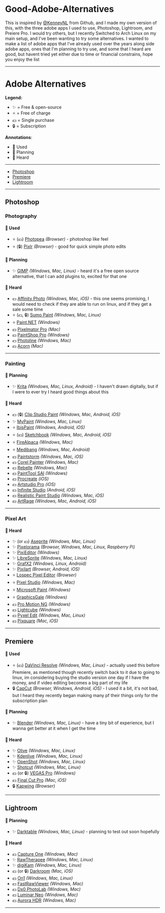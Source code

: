 # Good-Adobe-Alternatives

This is inspired by [@KenneyNL](https://github.com/KenneyNL) from Github, and I made my own version of this, with the three adobe apps I used to use, Photoshop, Lightroom, and Preiere Pro. I would try others, but I recently Switched to Arch Linux on my main setup, and I've been wanting to try some alternatives. I wanted to make a list of adobe apps that I've already used over the years along side adobe apps, ones that I'm planning to try use, and some that I heard are good, but havent tried yet either due to time or financial constrains, hope you enjoy the list

---

# Adobe Alternatives  

**Legend:**  
- ✨ = Free & open-source
- ⭐️ = Free of charge
- 💵 = Single purchase
- 🔒 = Subscription

**Annotations**: 
- 🌟 Used
- 📌 Planning
- 💬 Heard  

---

- [Photoshop](https://github.com/glebgoodkovsky/good-adobe-alternatives##Photoshop)
- [Premiere](https://github.com/glebgoodkovsky/good-adobe-alternatives##Premiere)
- [Lightroom](https://github.com/glebgoodkovsky/good-adobe-alternatives##Lightroom)

---

## Photoshop  

### Photography  

#### 🌟 Used  
- ⭐️ (💵) [Photopea](https://www.photopea.com) *(Browser)* - photoshop like feel
- ⭐️ (🔒) [Pixlr](https://pixlr.com) *(Browser)* - good for quick simple photo edits

#### 📌 Planning  
- ✨ [GIMP](https://www.gimp.org) *(Windows, Mac, Linux)* - heard it's a free open source alternative, that I can add plugins to, excited for that one

#### 💬 Heard  
- 💵 [Affinity Photo](https://affinity.serif.com/photo) *(Windows, Mac, iOS)* - this one seems promising, I would need to check if they are able to run on linux, and if they get a sale some time
- ⭐️ (💵, 🔒) [Sumo Paint](https://sumo.app) *(Windows, Mac, Linux)*  
- ⭐️ [Paint.NET](https://www.getpaint.net) *(Windows)*  
- 💵 [Pixelmator Pro](https://www.pixelmator.com/pro) *(Mac)*  
- 💵 [PaintShop Pro](https://www.paintshoppro.com) *(Windows)*  
- 💵 [Photoline](https://www.pl32.com) *(Windows, Mac)*  
- 💵 [Acorn](https://flyingmeat.com/acorn) *(Mac)*  

---

### Painting  

#### 📌 Planning  
- ✨ [Krita](https://krita.org) *(Windows, Mac, Linux, Android)* - I haven't drawn digitally, but if I were to ever try I heard good things about this

#### 💬 Heard  
- 💵 (🔒) [Clip Studio Paint](https://www.clipstudio.net) *(Windows, Mac, Android, iOS)*  
- ✨ [MyPaint](https://mypaint.app) *(Windows, Mac, Linux)*  
- ⭐️ [IbisPaint](https://ibispaint.com) *(Windows, Android, iOS)*  
- ⭐️ (💵) [Sketchbook](https://www.sketchbook.com) *(Windows, Mac, Android, iOS)*  
- ⭐️ [FireAlpaca](https://firealpaca.com) *(Windows, Mac)*  
- ⭐️ [Medibang](https://medibangpaint.com) *(Windows, Mac, Android)*  
- 💵 [Paintstorm](https://paintstormstudio.com/index.html) *(Windows, Mac, iOS)*  
- 💵 [Corel Painter](https://www.painterartist.com) *(Windows, Mac)*  
- 💵 [Rebelle](https://www.escapemotions.com/products/rebelle) *(Windows, Mac)*  
- 💵 [PaintTool SAI](https://www.systemax.jp/en/sai) *(Windows)*  
- 💵 [Procreate](https://procreate.com) *(iOS)*  
- 💵 [Artstudio Pro](https://apps.apple.com/us/app/artstudio-pro/id1244142051) *(iOS)*  
- 💵 [Infinite Studio](https://www.infinitestudio.art) *(Android, iOS)*  
- 💵 [Realistic Paint Studio](https://realisticpaint.com) *(Windows, Mac, iOS)*  
- 💵 [ArtRage](https://www.artrage.com/artrage) *(Windows, Mac, Android, iOS)*  

---

### Pixel Art  

#### 💬 Heard
- ✨ (or 💵) [Aseprite](https://www.aseprite.org) *(Windows, Mac, Linux)*  
- ✨ [Pixelorama](https://orama-interactive.itch.io/pixelorama) *(Browser, Windows, Mac, Linux, Raspberry Pi)*  
- ✨ [PixiEditor](https://pixieditor.net) *(Windows)*  
- ✨ [LibreSprite](https://libresprite.github.io) *(Windows, Mac, Linux)*  
- ✨ [GrafX2](http://grafx2.chez.com) *(Windows, Linux, Android)*  
- ✨ [Pixilart](https://www.pixilart.com/draw) *(Browser, Android, iOS)*  
- ⭐️ [Lospec Pixel Editor](https://apps.lospec.com/pixel-editor) *(Browser)*  
- ⭐️ [Pixel Studio](https://store.steampowered.com/app/1204050/Pixel_Studio__pixel_art_editor) *(Windows, Mac)*  
- ⭐️ [Microsoft Paint](https://apps.microsoft.com/store/detail/paint/9PCFS5B6T72H) *(Windows)*  
- ⭐️ [GraphicsGale](https://graphicsgale.com)  *(Windows)*  
- 💵 [Pro Motion NG](https://www.cosmigo.com) *(Windows)*  
- 💵 [Lightcube](https://www.lightcube.art) *(Windows)*  
- 💵 [Pyxel Edit](https://pyxeledit.com) *(Windows, Mac, Linux)*  
- 💵 [Pixquare](https://www.pixquare.art) *(Mac, iOS)*  

---

## Premiere  

#### 🌟 Used  
- ⭐️ (💵) [DaVinci Resolve](https://www.blackmagicdesign.com/davinciresolve) *(Windows, Mac, Linux)* - actually used this before Premiere, as mentioned though recently switch back to it due to going to linux, im considering buying the studio version one day if I have the money, and if video editing becomes a big part of my life
- 🔒 [CapCut](https://www.capcut.com) *(Browser, Windows, Android, iOS)* - I used it a bit, it's not bad, but I heard they recently began making many pf their things only for the subscription plan

#### 📌 Planning  
- ✨ [Blender](https://www.blender.org) *(Windows, Mac, Linux)* - have a tiny bit of experience, but I wanna get better at it when I get the time

#### 💬 Heard  
- ✨ [Olive](https://olivevideoeditor.org) *(Windows, Mac, Linux)*  
- ✨ [Kdenlive](https://kdenlive.org) *(Windows, Mac, Linux)*  
- ✨ [OpenShot](https://www.openshot.org) *(Windows, Mac, Linux)*  
- ✨ [Shotcut](https://www.shotcut.org) *(Windows, Mac, Linux)*  
- 💵 (or 🔒) [VEGAS Pro](https://www.vegascreativesoftware.com/us/vegas-pro) *(Windows)*  
- 💵 [Final Cut Pro](https://www.apple.com/final-cut-pro) *(Mac, iOS)*  
- 🔒 [Kapwing](https://www.kapwing.com) *(Browser)*  

---

## Lightroom  

#### 📌 Planning  
- ✨ [Darktable](https://www.darktable.org) *(Windows, Mac, Linux)* - planning to test out soon hopefully

#### 💬 Heard  
- 💵 [Capture One](https://www.captureone.com) *(Windows, Mac)*  
- ✨ [RawTherapee](https://www.rawtherapee.com) *(Windows, Mac, Linux)*  
- ✨ [digiKam](https://www.digikam.org) *(Windows, Mac, Linux)*  
- 💵 (or 🔒) [Darkroom](https://darkroom.co) *(Mac, iOS)*  
- 💵 [On1](https://www.on1.com) *(Windows, Mac, Linux)*  
- 💵 [FastRawViewer](https://www.fastrawviewer.com) *(Windows, Mac)*  
- 💵 [Dx0 PhotoLab](https://www.dxo.com/dxo-photolab) *(Windows, Mac)*  
- 💵 [Luminar Neo](https://skylum.com/luminar) *(Windows, Mac)*  
- 💵 [Aurora HDR](https://skylum.com/aurora-photo-editor) *(Windows, Mac)*  

---
